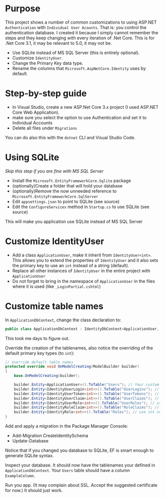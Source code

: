 # Purpose #
This project shows a number of common customizations to using ASP.NET `Authentication` with `Individual User Acounts`. That is: you control the authentication database. I created it because I simply cannot remember the steps and they keep changing with every iteration of .Net Core. This is for .Net Core 3.1, it may be relevant to 5.0, it may not be.

- Use SQLite instead of MS SQL Server (this is entirely optional).
- Customize `IdentityUser`.
- Change the Primary Key data type.
- Rename the columns that `Microsoft.AspNetCore.Identity` uses by default.

# Step-by-step guide #
- In Visual Studio, create a new ASP.Net Core 3.x project (I used ASP.NET Core Web Application).
- make sure you select the option to use Authentication and set it to Individual Accounts
- Delete all files under `Migrations`

You can do also this with the `dotnet` CLI and Visual Studio Code.

# Using SQLite #
*Skip this step if you are fine with MS SQL Server*
- Install the `Microsoft.EntityFrameworkCore.Sqlite` package
- (optionally)Create a folder that will hold your database
- (optionally)Remove the now unneeded reference to `Microsoft.EntityFrameworkCore.SqlServer`
- Edit `appsettings.json` to point to SQLite (see source)
- Edit the `ConfigureServices` method in `Startup.cs` to use SQLite (see source)

This will make you application use SQLite instead of MS SQL Server

# Customize IdentityUser #
- Add a class `ApplicationUser`, make it inherit from `IdentityUser<int>`. This allows you to extend the properties of `IdentityUser` and it also sets the primary key to use an `int` instead of a string (default).
- Replace all other instances of `IdentityUser` in the entire project with `ApplicationUser`
- Do not forget to bring in the namespace of `ApplicationUser` in the files where it is used (like `_LoginPartial.cshtml`)

# Customize table names #
In `ApplicationDbContext`, change the class declaration to:

```c#
public class ApplicationDbContext : IdentityDbContext<ApplicationUser, IdentityRole<int>, int>
```

This took me days to figure out.

Override the creation of the tablenames, also notice the overriding of the default primary key types (to `int`):

```c#
// override default table names
protected override void OnModelCreating(ModelBuilder builder)
{
	base.OnModelCreating(builder);

	builder.Entity<ApplicationUser>().ToTable("Users"); // Your custom IdentityUser class
	builder.Entity<IdentityUserLogin<int>>().ToTable("UserLogins"); // use int not string
	builder.Entity<IdentityUserToken<int>>().ToTable("UserTokens"); // use int not string
	builder.Entity<IdentityUserClaim<int>>().ToTable("UserClaims"); // use int not string
	builder.Entity<IdentityUserRole<int>>().ToTable("UserRoles"); // use int not string
	builder.Entity<IdentityRoleClaim<int>>().ToTable("RoleClaims"); // use int not string
	builder.Entity<IdentityRole<int>>().ToTable("Roles"); // use int not string
}
```

Add and apply a migration in the Package Manager Console:
- Add-Migration CreateIdentitySchema
- Update-Database

Notice that if you changed you database to SQLite, EF is smart enough to generate SQLite syntax.

Inspect your database. It should now have the tablenames your defined in `ApplicationDbContext`. Your `Users` table should have a column `ExampleColumn`.

Run you app. (It may complain about SSL. Accept the suggested certificate for now.) It should just work.


